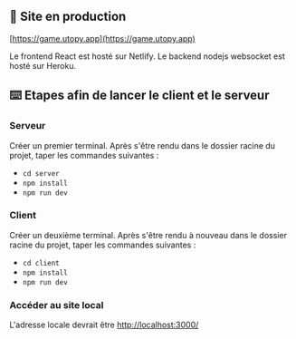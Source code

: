 ## 🚀 Site en production

[https://game.utopy.app](https://game.utopy.app)

Le frontend React est hosté sur Netlify. Le backend nodejs websocket est hosté sur Heroku.

## ⌨️ Etapes afin de lancer le client et le serveur

### Serveur

Créer un premier terminal. Après s'être rendu dans le dossier racine du projet, taper les commandes suivantes :

- `cd server`
- `npm install`
- `npm run dev`

### Client

Créer un deuxième terminal. Après s'être rendu à nouveau dans le dossier racine du projet, taper les commandes suivantes :

- `cd client`
- `npm install`
- `npm run dev`

### Accéder au site local

L'adresse locale devrait être [http://localhost:3000/](http://localhost:3000/)
